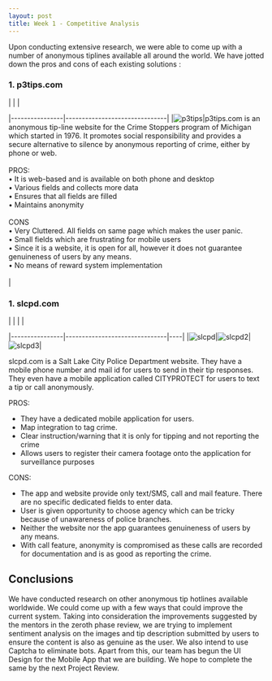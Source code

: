 ```yaml
---
layout: post
title: Week 1 - Competitive Analysis
---
```


Upon conducting extensive research, we were able to come up with a number of anonymous tiplines available all around the world. We have jotted down the pros and cons of each existing solutions :

### 1. p3tips.com
|                | |

|----------------|-------------------------------|
|![p3tips](https://raw.githubusercontent.com/anonymous-tip-off/anonymous-tip-off.github.io/master/images/week1/p3tips.jpg)|p3tips.com is an anonymous tip-line website for the Crime Stoppers program of Michigan which started in 1976. It promotes social responsibility and provides a secure alternative to silence by anonymous reporting of crime, either by phone or web.<br/><br/> PROS: <br/>• It is web-based and is available on both phone and desktop <br/>• Various fields and collects more data <br/>• Ensures that all fields are filled <br/>• Maintains anonymity<br/><br/>CONS <br/>• Very Cluttered. All fields on same page which makes the user panic. <br/>• Small fields which are frustrating for mobile users <br/>• Since it is a website, it is open for all, however it does not guarantee genuineness of users by any means. <br/>• No means of reward system implementation<br/><br/>|


### 1. slcpd.com
|                |  |  |

|----------------|-------------------------------|----|
|![slcpd](https://raw.githubusercontent.com/anonymous-tip-off/anonymous-tip-off.github.io/master/images/week1/slcpd.jpg)|![slcpd2](https://raw.githubusercontent.com/anonymous-tip-off/anonymous-tip-off.github.io/master/images/week1/cityprotect1.jpg)|![slcpd3](https://raw.githubusercontent.com/anonymous-tip-off/anonymous-tip-off.github.io/master/images/week1/cityprotect2.jpg)|

slcpd.com is a Salt Lake City Police Department website. They have a mobile phone number and mail id for users to send in their tip responses. They even have a mobile application called CITYPROTECT for users to text a tip or call anonymously.

PROS:
-	They have a dedicated mobile application for users.
-	Map integration to tag crime.
-	Clear instruction/warning that it is only for tipping and not reporting the crime
-	Allows users to register their camera footage onto the application for surveillance purposes

CONS:
-	The app and website provide only text/SMS, call and mail feature. There are no specific dedicated fields to enter data.
-	User is given opportunity to choose agency which can be tricky because of unawareness of police branches. 
-	Neither the website nor the app guarantees genuineness of users by any means.
-	With call feature, anonymity is compromised as these calls are recorded for documentation and is as good as reporting the crime.

## Conclusions 
We have conducted research on other anonymous tip hotlines available worldwide. We could come up with a few ways that could improve the current system. Taking into consideration the improvements suggested by the mentors in the zeroth phase review, we are trying to implement sentiment analysis on the images and tip description submitted by users to ensure the content is also as genuine as the user. We also intend to use Captcha to eliminate bots. Apart from this, our team has begun the UI Design for the Mobile App that we are building. We hope to complete the same by the next Project Review.
